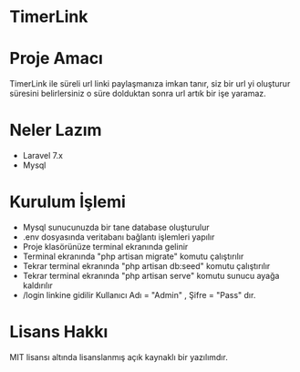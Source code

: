 # TimerLink

# Proje Amacı

TimerLink ile süreli url linki paylaşmanıza imkan tanır, siz bir url yi oluşturur süresini belirlersiniz o süre dolduktan sonra url artık bir işe yaramaz.

# Neler Lazım

- Laravel 7.x
- Mysql

# Kurulum İşlemi

- Mysql sunucunuzda bir tane database oluşturulur
- .env dosyasında veritabanı bağlantı işlemleri yapılır
- Proje klasörünüze terminal ekranında gelinir 
- Terminal ekranında "php artisan migrate" komutu çalıştırılır
- Tekrar terminal ekranında "php artisan db:seed" komutu çalıştırılır
- Tekrar terminal ekranında "php artisan serve" komutu sunucu ayağa kaldırılır
- /login linkine gidilir Kullanıcı Adı = "Admin" , Şifre = "Pass" dır.

# Lisans Hakkı

MIT lisansı altında lisanslanmış açık kaynaklı bir yazılımdır.
